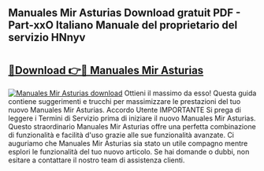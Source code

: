 ## Manuales Mir Asturias Download gratuit PDF - Part-xxO Italiano Manuale del proprietario del servizio HNnyv

# <h2><a href="http://dfazglr.blite.top/?on=Manuales+Mir+Asturias">🔗Download 👉🔴 Manuales Mir Asturias</a></h2>

[![Manuales Mir Asturias download](https://i.imgur.com/lujVjoI.png)](http://dfazglr.blite.top/?on=Manuales+Mir+Asturias)
Ottieni il massimo da esso! Questa guida contiene suggerimenti e trucchi per massimizzare le prestazioni del tuo nuovo Manuales Mir Asturias. Accordo Utente IMPORTANTE Si prega di leggere i Termini di Servizio prima di iniziare il nuovo Manuales Mir Asturias. Questo straordinario Manuales Mir Asturias offre una perfetta combinazione di funzionalità e facilità d'uso grazie alle sue funzionalità avanzate. Ci auguriamo che Manuales Mir Asturias sia stato un utile compagno mentre esplori le funzionalità del tuo nuovo articolo. Se hai domande o dubbi, non esitare a contattare il nostro team di assistenza clienti.
